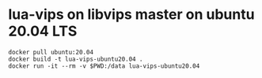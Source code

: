 # lua-vips on libvips master on ubuntu 20.04 LTS

```
docker pull ubuntu:20.04
docker build -t lua-vips-ubuntu20.04 .
docker run -it --rm -v $PWD:/data lua-vips-ubuntu20.04
```
